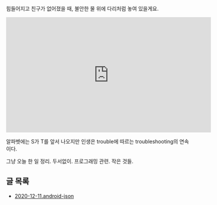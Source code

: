 힘들어지고 친구가 없어졌을 때, 불안한 물 위에 다리처럼 놓여 있을게요.

<iframe
  width="560"
  height="315"
  src="https://www.youtube.com/embed/WrcwRt6J32o"
  frameborder="0"
  allow="autoplay; encrypted-media"
  allowfullscreen>
</iframe>

알파벳에는 S가 T를 앞서 나오지만 인생은 trouble에 따르는 troubleshooting의 연속이다.

그냥 오늘 한 일 정리. 두서없이. 프로그래밍 관련. 작은 것들.

## 글 목록

* [2020-12-11.android-json](./2020-12-11.android-json/)
